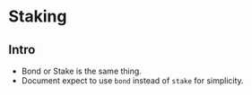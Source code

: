 # Staking

## Intro

- Bond or Stake is the same thing.
- Document expect to use `bond` instead of `stake` for simplicity.